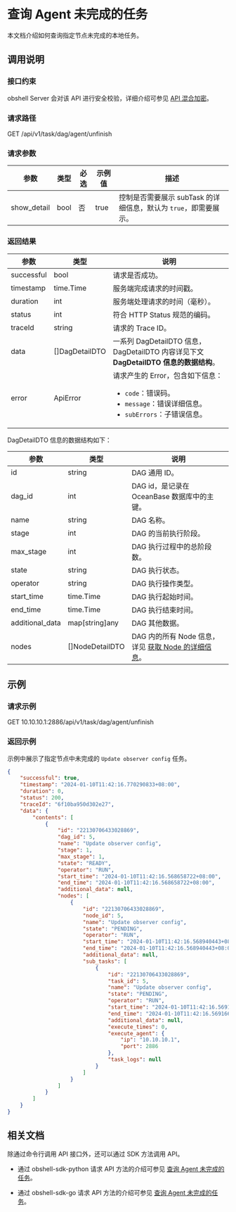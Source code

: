 # 查询 Agent 未完成的任务

本文档介绍如何查询指定节点未完成的本地任务。

## 调用说明

### 接口约束

obshell Server 会对该 API 进行安全校验，详细介绍可参见 [API 混合加密](200.api-hybrid-encryption.md)。

### 请求路径

GET /api/v1/task/dag/agent/unfinish

### 请求参数

| 参数 | 类型 | 必选 | 示例值 | 描述 |
| --- | --- | --- | --- | --- |
| show_detail | bool | 否 | true | 控制是否需要展示 subTask 的详细信息，默认为 `true`，即需要展示。 |

### 返回结果

| 参数 | 类型 | 说明 |
| --- | --- | --- |
| successful | bool | 请求是否成功。 |
| timestamp | time.Time | 服务端完成请求的时间戳。 |
| duration | int | 服务端处理请求的时间（毫秒）。 |
| status | int | 符合 HTTP Status 规范的编码。 |
| traceId | string | 请求的 Trace ID。 |
| data | []DagDetailDTO | 一系列 DagDetailDTO 信息，DagDetailDTO 内容详见下文 **DagDetailDTO 信息的数据结构**。 |
| error | ApiError | 请求产生的 Error，包含如下信息：<ul><li>`code`：错误码。</li><li>`message`：错误详细信息。</li><li>`subErrors`：子错误信息。</li></ul> |

DagDetailDTO 信息的数据结构如下：

| 参数 | 类型 | 说明 |
| --- | --- | --- |
| id | string | DAG 通用 ID。 |
| dag_id | int | DAG id，是记录在 OceanBase 数据库中的主键。 |
| name | string | DAG 名称。 |
| stage | int | DAG 的当前执行阶段。 |
| max_stage | int | DAG 执行过程中的总阶段数。 |
| state | string | DAG 执行状态。 |
| operator | string | DAG 执行操作类型。 |
| start_time | time.Time | DAG 执行起始时间。 |
| end_time | time.Time | DAG 执行结束时间。 |
| additional_data | map[string]any | DAG 其他数据。 |
| nodes | []NodeDetailDTO | DAG 内的所有 Node 信息，详见 [获取 Node 的详细信息](2100.get-node-detail.md)。 |

## 示例

### 请求示例

GET 10.10.10.1:2886/api/v1/task/dag/agent/unfinish

### 返回示例

示例中展示了指定节点中未完成的 `Update observer config` 任务。

```json
{
    "successful": true,
    "timestamp": "2024-01-10T11:42:16.770290833+08:00",
    "duration": 0,
    "status": 200,
    "traceId": "6f10ba950d302e27",
    "data": {
        "contents": [
            {
                "id": "22130706433028869",
                "dag_id": 5,
                "name": "Update observer config",
                "stage": 1,
                "max_stage": 1,
                "state": "READY",
                "operator": "RUN",
                "start_time": "2024-01-10T11:42:16.568658722+08:00",
                "end_time": "2024-01-10T11:42:16.568658722+08:00",
                "additional_data": null,
                "nodes": [
                    {
                        "id": "22130706433028869",
                        "node_id": 5,
                        "name": "Update observer config",
                        "state": "PENDING",
                        "operator": "RUN",
                        "start_time": "2024-01-10T11:42:16.568940443+08:00",
                        "end_time": "2024-01-10T11:42:16.568940443+08:00",
                        "additional_data": null,
                        "sub_tasks": [
                            {
                                "id": "22130706433028869",
                                "task_id": 5,
                                "name": "Update observer config",
                                "state": "PENDING",
                                "operator": "RUN",
                                "start_time": "2024-01-10T11:42:16.569166163+08:00",
                                "end_time": "2024-01-10T11:42:16.569166163+08:00",
                                "additional_data": null,
                                "execute_times": 0,
                                "execute_agent": {
                                    "ip": "10.10.10.1",
                                    "port": 2886
                                },
                                "task_logs": null
                            }
                        ]
                    }
                ]
            }
        ]
    }
}
```

## 相关文档

除通过命令行调用 API 接口外，还可以通过 SDK 方法调用 API。

* 通过 obshell-sdk-python 请求 API 方法的介绍可参见 [查询 Agent 未完成的任务](../500.obshell-sdk-reference/100.python/2400.get-agent-unfinish-task-of-python.md)。

* 通过 obshell-sdk-go 请求 API 方法的介绍可参见 [查询 Agent 未完成的任务](../500.obshell-sdk-reference/200.go/2400.get-agent-unfinish-task-of-go.md)。

